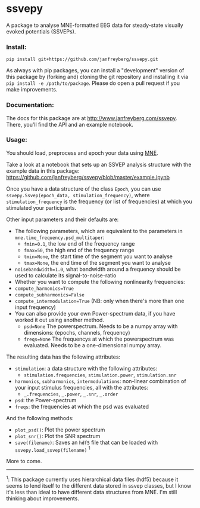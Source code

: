 # ssvepy

A package to analyse MNE-formatted EEG data for steady-state visually evoked potentials (SSVEPs).

### Install:

`pip install git+https://github.com/janfreyberg/ssvepy.git`

As always with pip packages, you can install a "development" version of this package by (forking and) cloning the git repository and installing it via `pip install -e /path/to/package`. Please do open a pull request if you make improvements.

### Documentation:

The docs for this package are at http://www.janfreyberg.com/ssvepy. There, you'll find the API and an example notebook.

### Usage:

You should load, preprocess and epoch your data using [MNE](https://github.com/mne-tools/mne-python).

Take a look at a notebook that sets up an SSVEP analysis structure with the example data in this package:
https://github.com/janfreyberg/ssvepy/blob/master/example.ipynb

Once you have a data structure of the class `Epoch`, you can use `ssvepy.Ssvep(epoch_data, stimulation_frequency)`, where `stimulation_frequency` is the frequency (or list of frequencies) at which you stimulated your participants.

Other input parameters and their defaults are:
- The following parameters, which are equivalent to the parameters in `mne.time_frequency.psd_multitaper`:
  - `fmin=0.1`, the low end of the frequency range
  - `fmax=50`, the high end of the frequency range
  - `tmin=None`, the start time of the segment you want to analyse
  - `tmax=None`, the end time of the segment you want to analyse
- `noisebandwidth=1.0`, what bandwidth around a frequency should be used to calculate its signal-to-noise-ratio
-  Whether you want to compute the following nonlinearity frequencies:
  - `compute_harmonics=True`
  - `compute_subharmonics=False`
  - `compute_intermodulation=True` (NB: only when there's more than one input frequency)
- You can also provide your own Power-spectrum data, if you have worked it out using another method.
  - `psd=None` The powerspectrum. Needs to be a numpy array with dimensions: (epochs, channels, frequency)
  - `freqs=None` The frequencys at which the powerspectrum was evaluated. Needs to be a one-dimensional numpy array.

The resulting data has the following attributes:

- `stimulation`: a data structure with the following attributes:
  - `stimulation.frequencies`, `stimulation.power`, `stimulation.snr`
- `harmonics`, `subharmonics`, `intermodulations`: non-linear combination of your input stimulus frequencies, all with the attributes:
  - `_.frequencies`, `_.power`, `_.snr`, `_.order`
- `psd`: the Power-spectrum
- `freqs`: the frequencies at which the psd was evaluated

And the following methods:

- `plot_psd()`: Plot the power spectrum
- `plot_snr()`: Plot the SNR spectrum
- `save(filename)`: Saves an `hdf5` file that can be loaded with `ssvepy.load_ssvep(filename)` <sup>1</sup>

More to come.

---

<sup>1</sup>: This package currently uses hierarchical data files (hdf5) because it seems to lend itself to the different data stored in ssvep classes, but I know it's less than ideal to have different data structures from MNE. I'm still thinking about improvements.
